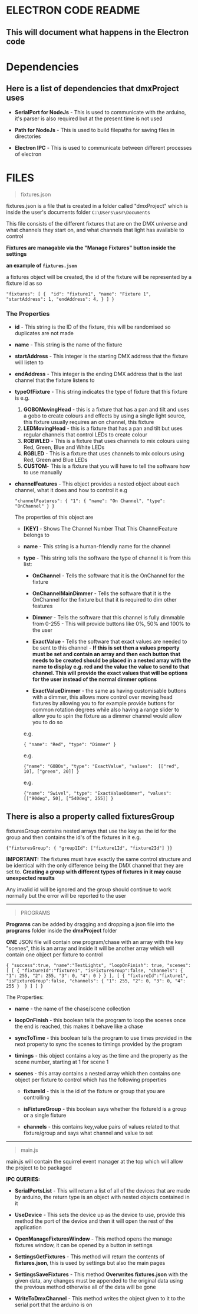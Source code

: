 # ELECTRON CODE README
## This will document what happens in the Electron code

# Dependencies

## Here is a list of dependencies that dmxProject uses

- **SerialPort for NodeJs** - This is used to communicate with the arduino, it's parser is also required but at the present time is not used

- **Path for NodeJs** - This is used to build filepaths for saving files in directories

- **Electron IPC** - This is used to communicate between different processes of electron

# FILES

> fixtures.json

fixtures.json is a file that is created in a folder called "dmxProject" which is inside the user's documents folder
`C:\Users\usr\Documents`

This file consists of the different fixtures that are on the DMX universe and what channels they start on, and what channels that light has available to control

**Fixtures are managable via the "Manage Fixtures" button inside the settings**

**an example of `fixtures.json`**

a fixtures object will be created, the id of the fixture will be represented by a fixture id as so

`"fixtures": [
        { 
            "id": "fixture1",
            "name": "Fixture 1",
            "startAddress": 1,
            "endAddress": 4,
        }
    ]
}`

### The Properties

- **id** - This string is the ID of the fixture, this will be randomised so duplicates are not made

- **name** - This string is the name of the fixture

- **startAddress** - This integer is the starting DMX address that the fixture will listen to

- **endAddress** - This integer is the ending DMX address that is the last channel that the fixture listens to

- **typeOfFixture** - This string indicates the type of fixture that this fixture is e.g.

    1. **GOBOMovingHead** - this is a fixture that has a pan and tilt and uses a gobo to create colours and effects by using a single light source, this fixture usually requires an on channel, this fixture 
    2. **LEDMovingHead** - this is a fixture that has a pan and tilt but uses regular channels that control LEDs to create colour
    3. **RGBWLED** - This is a fixture that uses channels to mix colours using Red, Green, Blue and White LEDs
    4. **RGBLED** - This is a fixture that uses channels to mix colours using Red, Green and Blue LEDs
    5. **CUSTOM**- This is a fixture that you will have to tell the software how to use manually


- **channelFeatures** - This object provides a nested object about each channel, what it does and how to control it e.g

    `"channelFeatures": {
        "1": {
            "name": "On Channel",
            "type": "OnChannel"
        }
    }`

    The properties of this object are

    - **[KEY]** - Shows The Channel Number That This ChannelFeature belongs to
    
    - **name** - This string is a human-friendly name for the channel

    - **type** - This string tells the software the type of channel it is from this list:

        - **OnChannel** - Tells the software that it is the OnChannel for the fixture

        - **OnChannelMainDimmer** - Tells the software that it is the OnChannel for the fixture but that it is required to dim other features
        
        - **Dimmer** - Tells the software that this channel is fully dimmable from 0-255 - This will provide buttons like 0%, 50% and 100% to the user

        - **ExactValue** - Tells the software that exact values are needed to be sent to this channel - **If this is set then a values property must be set and contain an array and then each button that needs to be created should be placed in a nested array with the name to display e.g. red and the value the value to send to that channel. This will provide the exact values that will be options for the user instead of the normal dimmer options**

        - **ExactValueDimmer** - the same as having customisable buttons with a dimmer, this allows more control over moving head fixtures by allowing you to for example provide buttons for common rotation degrees while also having a range slider to allow you to spin the fixture as a dimmer channel would allow you to do so

        e.g.

        `{
        "name": "Red",
        "type": "Dimmer"
        }`

        e.g.

        `{"name": "GOBOs",
        "type": "ExactValue",
        "values": 
            [["red", 10], ["green", 20]]
        }`

        e.g.

        `{"name": "Swivel",
        "type": "ExactValueDimmer",
        "values": 
            [["90deg", 50], ["540deg", 255]]
        }`



## There is also a property called fixturesGroup

fixturesGroup contains nested arrays that use the key as the id for the group and then contains the id's of the fixtures in it e.g.

`{"fixturesGroup": {
    "group1Id": ["fixture1Id", "fixture2Id"]
}}`

**IMPORTANT:** The fixtures must have exactly the same control structure and be identical with the only difference being the DMX channel that they are set to. **Creating a group with different types of fixtures in it may cause unexpected results**

Any invalid id will be ignored and the group should continue to work normally but the error will be reported to the user


---

> PROGRAMS

**Programs** can be added by dragging and dropping a json file into the **programs** folder inside the **dmxProject** folder

**ONE** JSON file will contain one program/chase with an array with the key "scenes", this is an array and inside it will be another array which will contain one object per fixture to control

``{
    "success":true,
    "name":"TestLights",
    "loopOnFinish": true,
    "scenes": [
        [
            {
                "fixtureId":"fixture1",
                "isFixtureGroup":false,
                "channels": {
                    "1": 255,
                    "2": 255,
                    "3": 0,
                    "4": 0
                }
            }
        ],
        [
            {
                "fixtureId":"fixture1",
                "isFixtureGroup":false,
                "channels": {
                    "1": 255,
                    "2": 0,
                    "3": 0,
                    "4": 255
                } 
            }
        ]
    ]
}``

The Properties:

- **name** - the name of the chase/scene collection

- **loopOnFinish** - this boolean tells the program to loop the scenes once the end is reached, this makes it behave like a chase

- **syncToTime** - this boolean tells the program to use times provided in the next property to sync the scenes to timings provided by the program

- **timings** - this object contains a key as the time and the property as the scene number, starting at 1 for scene 1

- **scenes** - this array contains a nested array which then contains one object per fixture to control which has the following properties

    - **fixtureId** - this is the id of the fixture or group that you are controlling

    - **isFixtureGroup** - this boolean says whether the fixtureId is a group or a single fixture

    - **channels** - this contains key,value pairs of values related to that fixture/group and says what channel and value to set

---
> main.js

main.js will contain the squirrel event manager at the top which will allow the project to be packaged

**IPC QUERIES:**

- **SerialPortsList** - This will return a list of all of the devices that are made by arduino, the return type is an object with nested objects contained in it

- **UseDevice** - This sets the device up as the device to use, provide this method the port of the device and then it will open the rest of the application

- **OpenManageFixturesWindow** - This method opens the manage fixtures window, it can be opened by a button in settings

- **SettingsGetFixtures** - This method will return the contents of **fixtures.json**, this is used by settings but also the main pages

- **SettingsSaveFixtures** - This method **Overwrites fixtures.json** with the given data, any changes must be appended to the original data using the previous method otherwise all of the data will be gone

- **WriteToDmxChannel** - This method writes the object given to it to the serial port that the arduino is on